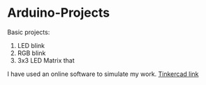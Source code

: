 # Arduino-Projects

Basic projects:
1) LED blink
2) RGB blink
3) 3x3 LED Matrix that 


I have used an online software to simulate my work.
[Tinkercad link](https://www.tinkercad.com/things/l8M25UVGi0m-brilliant-tumelo-curcan/editel?sharecode=7-oNPANgE8heCTN5NMD-RMsrRVuz_MSM5yYXPhxx6C8 )
 
